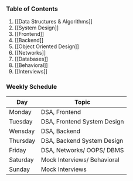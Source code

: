 ### Table of Contents

1. [[Data Structures & Algorithms]]
2. [[System Design]]
3. [[Frontend]]
4. [[Backend]]
5. [[Object Oriented Design]]
6. [[Networks]]
7. [[Databases]]
8. [[Behavioral]]
9. [[Interviews]]

### Weekly Schedule


| Day      | Topic                       |
| -------- | --------------------------- |
| Monday   | DSA, Frontend               |
| Tuesday  | DSA, Frontend System Design |
| Wensday  | DSA, Backend                |
| Thursday | DSA, Backend System Design  |
| Friday   | DSA, Networks/ OOPS/ DBMS   |
| Saturday | Mock Interviews/ Behavioral |
| Sunday   | Mock Interviews             |
